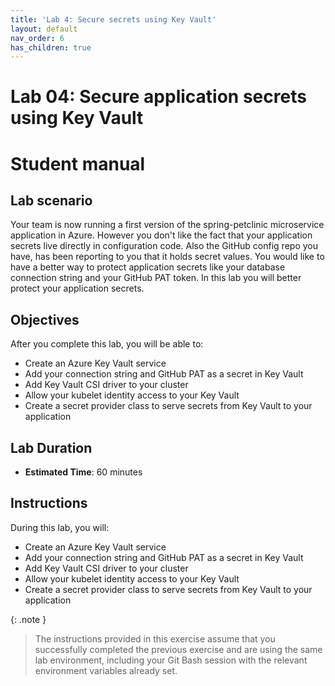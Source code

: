```yaml
---
title: 'Lab 4: Secure secrets using Key Vault'
layout: default
nav_order: 6
has_children: true
---
```


# Lab 04: Secure application secrets using Key Vault

# Student manual

## Lab scenario

Your team is now running a first version of the spring-petclinic microservice application in Azure. However you don't like the fact that your application secrets live directly in configuration code. Also the GitHub config repo you have, has been reporting to you that it holds secret values. You would like to have a better way to protect application secrets like your database connection string and your GitHub PAT token. In this lab you will better protect your application secrets.

## Objectives

After you complete this lab, you will be able to:

- Create an Azure Key Vault service
- Add your connection string and GitHub PAT as a secret in Key Vault
- Add Key Vault CSI driver to your cluster
- Allow your kubelet identity access to your Key Vault
- Create a secret provider class to serve secrets from Key Vault to your application

## Lab Duration

- **Estimated Time**: 60 minutes

## Instructions

During this lab, you will:

- Create an Azure Key Vault service
- Add your connection string and GitHub PAT as a secret in Key Vault
- Add Key Vault CSI driver to your cluster
- Allow your kubelet identity access to your Key Vault
- Create a secret provider class to serve secrets from Key Vault to your application

{: .note }
> The instructions provided in this exercise assume that you successfully completed the previous exercise and are using the same lab environment, including your Git Bash session with the relevant environment variables already set.

